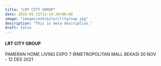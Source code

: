 ```yaml
---
title: "LRT CITY GROUP"
date: 2019-05-12T12:14:34+06:00
image: "images/exhibitor/lrtgroup.jpg"
description: "This is meta description."
draft: false
---
```


#### LRT CITY GROUP

PAMERAN HOME LIVING EXPO 7 @METROPOLITAN MALL BEKASI 30 NOV - 12 DES 2021
